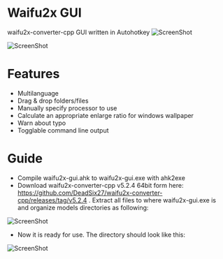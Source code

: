# Waifu2x GUI
waifu2x-converter-cpp GUI written in Autohotkey
![ScreenShot](https://raw.githubusercontent.com/maz-1/waifu2x-gui/master/screenshot1.png)

![ScreenShot](https://raw.githubusercontent.com/maz-1/waifu2x-gui/master/screenshot2.png)

# Features
* Multilanguage
* Drag & drop folders/files
* Manually specify processor to use
* Calculate an appropriate enlarge ratio for windows wallpaper
* Warn about typo
* Togglable command line output

# Guide
* Compile waifu2x-gui.ahk to waifu2x-gui.exe with ahk2exe
* Download waifu2x-converter-cpp v5.2.4 64bit form here: https://github.com/DeadSix27/waifu2x-converter-cpp/releases/tag/v5.2.4 . Extract all files to where waifu2x-gui.exe is and organize models directories as following:

![ScreenShot](https://raw.githubusercontent.com/maz-1/waifu2x-gui/master/Pay_attention.jpg)

* Now it is ready for use. The directory should look like this:

![ScreenShot](https://raw.githubusercontent.com/maz-1/waifu2x-gui/master/folder.jpg)
